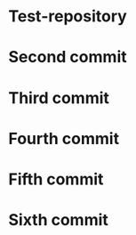 # Test-repository

# Second commit

# Third commit

# Fourth commit

# Fifth commit

# Sixth commit

